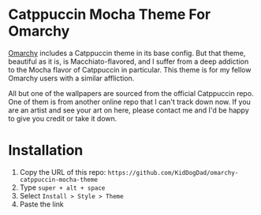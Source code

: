 # Catppuccin Mocha Theme For Omarchy

[Omarchy](http://omarchy.org/) includes a Catppuccin theme in its base config. But that theme, beautiful as it is, is Macchiato-flavored, and I suffer from a deep addiction to the Mocha flavor of Catppuccin in particular. This theme is for my fellow Omarchy users with a similar affliction. 

All but one of the wallpapers are sourced from the official Catppuccin repo. One of them is from another online repo that I can't track down now. If you are an artist and see your art on here, please contact me and I'd be happy to give you credit or take it down.

# Installation

1. Copy the URL of this repo: `https://github.com/KidDogDad/omarchy-catppuccin-mocha-theme`
2. Type `super + alt + space`
3. Select `Install > Style > Theme`
4. Paste the link
